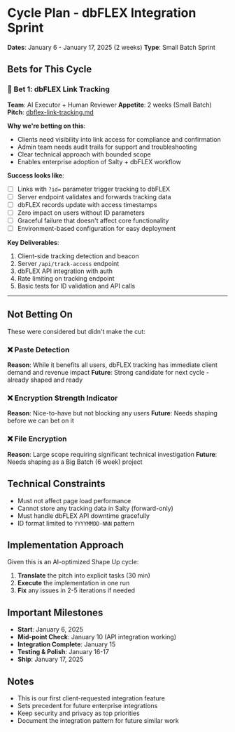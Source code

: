 # Cycle Plan - dbFLEX Integration Sprint

**Dates**: January 6 - January 17, 2025 (2 weeks)
**Type**: Small Batch Sprint

## Bets for This Cycle

### 🎯 Bet 1: dbFLEX Link Tracking

**Team**: AI Executor + Human Reviewer
**Appetite**: 2 weeks (Small Batch)
**Pitch**: [dbflex-link-tracking.md](../pitches/dbflex-link-tracking.md)

**Why we're betting on this**:

- Clients need visibility into link access for compliance and confirmation
- Admin team needs audit trails for support and troubleshooting
- Clear technical approach with bounded scope
- Enables enterprise adoption of Salty + dbFLEX workflow

**Success looks like**:

- [ ] Links with `?id=` parameter trigger tracking to dbFLEX
- [ ] Server endpoint validates and forwards tracking data
- [ ] dbFLEX records update with access timestamps
- [ ] Zero impact on users without ID parameters
- [ ] Graceful failure that doesn't affect core functionality
- [ ] Environment-based configuration for easy deployment

**Key Deliverables**:

1. Client-side tracking detection and beacon
2. Server `/api/track-access` endpoint
3. dbFLEX API integration with auth
4. Rate limiting on tracking endpoint
5. Basic tests for ID validation and API calls

---

## Not Betting On

These were considered but didn't make the cut:

### ❌ Paste Detection

**Reason**: While it benefits all users, dbFLEX tracking has immediate client demand and revenue impact
**Future**: Strong candidate for next cycle - already shaped and ready

### ❌ Encryption Strength Indicator

**Reason**: Nice-to-have but not blocking any users
**Future**: Needs shaping before we can bet on it

### ❌ File Encryption

**Reason**: Large scope requiring significant technical investigation
**Future**: Needs shaping as a Big Batch (6 week) project

## Technical Constraints

- Must not affect page load performance
- Cannot store any tracking data in Salty (forward-only)
- Must handle dbFLEX API downtime gracefully
- ID format limited to `YYYYMMDD-NNN` pattern

## Implementation Approach

Given this is an AI-optimized Shape Up cycle:

1. **Translate** the pitch into explicit tasks (30 min)
2. **Execute** the implementation in one run
3. **Fix** any issues in 2-5 iterations if needed

## Important Milestones

- **Start**: January 6, 2025
- **Mid-point Check**: January 10 (API integration working)
- **Integration Complete**: January 15
- **Testing & Polish**: January 16-17
- **Ship**: January 17, 2025

## Notes

- This is our first client-requested integration feature
- Sets precedent for future enterprise integrations
- Keep security and privacy as top priorities
- Document the integration pattern for future similar work
